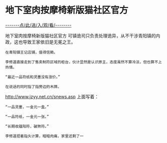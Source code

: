 # 地下室肉按摩椅新版猫社区官方

<a href="https://8h9e.vip/">-------点/此/进/入/观/看/--------</a>

地下室肉按摩椅新版猫社区官方
 可镇诡司只负责处理诡异，从不干涉青阳镇的内政，这也导致王家依旧是无冕之王。

    在青阳镇王记店铺，值得信赖。

    李修道直接走到了售卖制符区域的柜台，伙计显然是认识原主，态度虽然不算冷淡，但也算不上热情。

    “最近一品符纸和灵墨没有涨价。”

    在说话的同时指了指旁边的木牌。
http://www.jzyy.net.cn/snews.asp
    上面写着：

    “一品灵墨，一金元一盒。”

    “一品符纸，一金元一张。”

    “长期收蕴阳符，破煞符。”

    李修道捏着指头计算，暗暗肉痛，家里还剩了一
